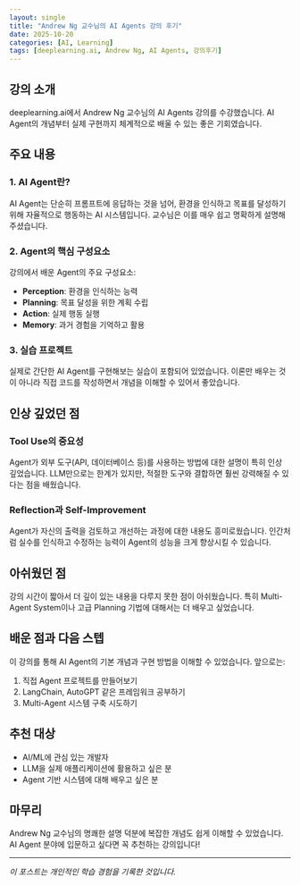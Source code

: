 ```yaml
---
layout: single
title: "Andrew Ng 교수님의 AI Agents 강의 후기"
date: 2025-10-20
categories: [AI, Learning]
tags: [deeplearning.ai, Andrew Ng, AI Agents, 강의후기]
---
```


## 강의 소개

deeplearning.ai에서 Andrew Ng 교수님의 AI Agents 강의를 수강했습니다. AI Agent의 개념부터 실제 구현까지 체계적으로 배울 수 있는 좋은 기회였습니다.

## 주요 내용

### 1. AI Agent란?

AI Agent는 단순히 프롬프트에 응답하는 것을 넘어, 환경을 인식하고 목표를 달성하기 위해 자율적으로 행동하는 AI 시스템입니다. 교수님은 이를 매우 쉽고 명확하게 설명해주셨습니다.

### 2. Agent의 핵심 구성요소

강의에서 배운 Agent의 주요 구성요소:
- **Perception**: 환경을 인식하는 능력
- **Planning**: 목표 달성을 위한 계획 수립
- **Action**: 실제 행동 실행
- **Memory**: 과거 경험을 기억하고 활용

### 3. 실습 프로젝트

실제로 간단한 AI Agent를 구현해보는 실습이 포함되어 있었습니다. 이론만 배우는 것이 아니라 직접 코드를 작성하면서 개념을 이해할 수 있어서 좋았습니다.

## 인상 깊었던 점

### Tool Use의 중요성

Agent가 외부 도구(API, 데이터베이스 등)를 사용하는 방법에 대한 설명이 특히 인상 깊었습니다. LLM만으로는 한계가 있지만, 적절한 도구와 결합하면 훨씬 강력해질 수 있다는 점을 배웠습니다.

### Reflection과 Self-Improvement

Agent가 자신의 출력을 검토하고 개선하는 과정에 대한 내용도 흥미로웠습니다. 인간처럼 실수를 인식하고 수정하는 능력이 Agent의 성능을 크게 향상시킬 수 있습니다.

## 아쉬웠던 점

강의 시간이 짧아서 더 깊이 있는 내용을 다루지 못한 점이 아쉬웠습니다. 특히 Multi-Agent System이나 고급 Planning 기법에 대해서는 더 배우고 싶었습니다.

## 배운 점과 다음 스텝

이 강의를 통해 AI Agent의 기본 개념과 구현 방법을 이해할 수 있었습니다. 앞으로는:

1. 직접 Agent 프로젝트를 만들어보기
2. LangChain, AutoGPT 같은 프레임워크 공부하기
3. Multi-Agent 시스템 구축 시도하기

## 추천 대상

- AI/ML에 관심 있는 개발자
- LLM을 실제 애플리케이션에 활용하고 싶은 분
- Agent 기반 시스템에 대해 배우고 싶은 분

## 마무리

Andrew Ng 교수님의 명쾌한 설명 덕분에 복잡한 개념도 쉽게 이해할 수 있었습니다. AI Agent 분야에 입문하고 싶다면 꼭 추천하는 강의입니다!

---

*이 포스트는 개인적인 학습 경험을 기록한 것입니다.*

